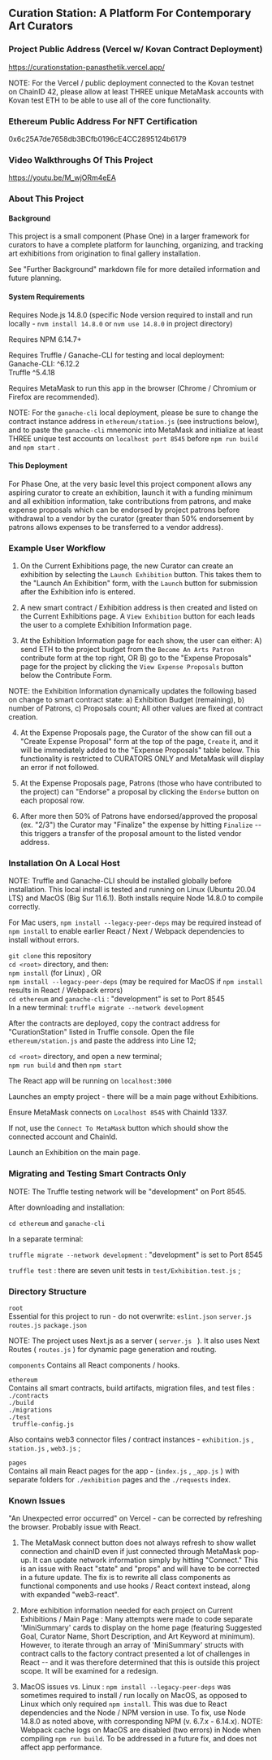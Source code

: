 
## Curation Station: A Platform For Contemporary Art Curators


### Project Public Address (Vercel w/ Kovan Contract Deployment)
https://curationstation-panasthetik.vercel.app/

NOTE: For the Vercel / public deployment connected to the Kovan testnet on ChainID 42, please allow at least THREE unique MetaMask accounts with Kovan test ETH to be able to use all of the core functionality.


### Ethereum Public Address For NFT Certification

0x6c25A7de7658db3BCfb0196cE4CC2895124b6179   
    
    
### Video Walkthroughs Of This Project
     
https://youtu.be/M_wjORm4eEA
        
### About This Project 

#### Background  
    
This project is a small component (Phase One) in a larger framework for curators to have a complete platform for launching, organizing, and tracking art exhibitions from origination to final gallery installation.

See "Further Background" markdown file for more detailed information and future planning.

#### System Requirements

Requires Node.js 14.8.0 (specific Node version required to install and run locally - ``` nvm install 14.8.0 ``` or ``` nvm use 14.8.0 ``` in project directory)    
      
Requires NPM 6.14.7+    
   
Requires Truffle / Ganache-CLI for testing and local deployment:  
Ganache-CLI: ^6.12.2   
Truffle ^5.4.18   
    
Requires MetaMask to run this app in the browser (Chrome / Chromium or Firefox are recommended).    
        
NOTE: For the ``` ganache-cli ```  local deployment, please be sure to change the contract instance address in ``` ethereum/station.js ```  (see instructions below), and to paste the ``` ganache-cli ```  mnemonic into MetaMask and initialize at least THREE unique test accounts on ``` localhost port 8545 ```  before ``` npm run build ``` and ``` npm start ``` .  

  
  
#### This Deployment  
    
For Phase One, at the very basic level this project component allows any aspiring curator to create an exhibition, launch it with a funding minimum and all exhibition information, take contributions from patrons, and make expense proposals which can be endorsed by project patrons before withdrawal to a vendor by the curator (greater than 50% endorsement by patrons allows expenses to be transferred to a vendor address).   

   
### Example User Workflow

1) On the Current Exhibitions page, the new Curator can create an exhibition by selecting the ``` Launch Exhibition ```  button. This takes them to the "Launch An Exhibition" form, with the ``` Launch ``` button for submission after the Exhibition info is entered.
     
2) A new smart contract / Exhibition address is then created and listed on the Current Exhibitions page. A ``` View Exhibition ```  button for each leads the user to a complete Exhibition Information page.
  
3) At the Exhibition Information page for each show, the user can either: A) send ETH to the project budget from the ``` Become An Arts Patron ``` contribute form at the top right, OR B) go to the "Expense Proposals" page for the project by clicking the ``` View Expense Proposals ``` button below the Contribute Form.      
      
NOTE: the Exhibition Information dynamically updates the following based on change to smart contract state: a) Exhibition Budget (remaining), b) number of Patrons, c) Proposals count; All other values are fixed at contract creation.   
     
4) At the Expense Proposals page, the Curator of the show can fill out a "Create Expense Proposal" form at the top of the page, ``` Create ```  it, and it will be immediately added to the "Expense Proposals" table below. This functionality is restricted to CURATORS ONLY and MetaMask will display an error if not followed.
   
5) At the Expense Proposals page, Patrons (those who have contributed to the project) can "Endorse" a proposal by clicking the ``` Endorse ```  button on each proposal row.

6) After more then 50% of Patrons have endorsed/approved the proposal (ex. "2/3") the Curator may "Finalize" the expense by hitting ``` Finalize ```  -- this triggers a transfer of the proposal amount to the listed vendor address.  
        
    
### Installation On A Local Host   
   
NOTE: Truffle and Ganache-CLI should be installed globally before installation.  This local install is tested and running on Linux (Ubuntu 20.04 LTS) and MacOS (Big Sur 11.6.1). Both installs require Node 14.8.0 to compile correctly.   
   
For Mac users, ``` npm install --legacy-peer-deps ``` may be required instead of ``` npm install ``` to enable earlier React / Next / Webpack dependencies to install without errors.

``` git clone ``` this repository      
``` cd <root> ``` directory, and then:  
``` npm install ``` (for Linux) , OR     
``` npm install --legacy-peer-deps ``` (may be required for MacOS if ``` npm install ```  results in React / Webpack errors)                   
``` cd ethereum ``` and  ``` ganache-cli ``` : "development" is set to Port 8545      
In a new terminal: ``` truffle migrate --network development ```     
       
After the contracts are deployed, copy the contract address for "CurationStation" listed in Truffle console. Open the file ``` ethereum/station.js ```  and paste the address into Line 12;         
       
``` cd <root> ``` directory, and open a new terminal;       
``` npm run build ``` and then ``` npm start ```            
                
The React app will be running on ``` localhost:3000 ```     
     
Launches an empty project - there will be a main page without Exhibitions.     
      
Ensure MetaMask connects on ``` Localhost 8545 ``` with ChainId 1337.     
       
If not, use the ``` Connect To MetaMask ``` button which should show the connected account and ChainId.    
      
Launch an Exhibition on the main page.


### Migrating and Testing Smart Contracts Only    
  
NOTE: The Truffle testing network will be "development" on Port 8545.
  
After downloading and installation:   
            
``` cd ethereum ``` and  ``` ganache-cli ```

In a separate terminal:   
          
``` truffle migrate --network development ``` : "development"  is set to Port 8545   
        
``` truffle test ```  : there are seven unit tests in  ``` test/Exhibition.test.js ```   ;
    
              
### Directory Structure

  
``` root ```    
Essential for this project to run - do not overwrite: ``` eslint.json ``` ``` server.js ``` ``` routes.js ``` ``` package.json ```   
     
NOTE:  The project uses Next.js as a server ( ```server.js ``` ). It also uses Next Routes ( ``` routes.js ``` ) for dynamic page generation and routing.
  
   

``` components ```
Contains all React components / hooks.
      

   
``` ethereum ```     
Contains all smart contracts, build artifacts, migration files, and test files :       
``` ./contracts ```        
``` ./build ```      
``` ./migrations ```     
``` ./test ```        
```  truffle-config.js  ```  

Also contains web3 connector files / contract instances - ``` exhibition.js ``` ,  ``` station.js ``` , ``` web3.js ``` ;  

   

``` pages ```  
Contains all main React pages for the app - (``` index.js ``` , ``` _app.js ``` ) with separate folders for ``` ./exhibition ```  pages and  the ``` ./requests ``` index.


  

### Known Issues
   
"An Unexpected error occurred" on Vercel - can be corrected by refreshing the browser. Probably issue with React.
     
     
      
1) The MetaMask connect button does not always refresh to show wallet connection and chainID even if just connected through MetaMask pop-up.  It can update network information simply by hitting "Connect." This is an issue with React "state" and "props" and will have to be corrected in a future update. The fix is to rewrite all class components as functional components and use hooks / React context instead, along with expanded "web3-react".    

2) More exhibition information needed for each project on Current Exhibitions / Main Page : Many attempts were made to code separate 'MiniSummary' cards to display on the home page (featuring Suggested Goal, Curator Name, Short Description, and Art Keyword at minimum). However, to iterate through an array of 'MiniSummary' structs with contract calls to the factory contract presented a lot of challenges in React -- and it was therefore determined that this is outside this project scope. It will be examined for a redesign.

3) MacOS issues vs. Linux :  ``` npm install --legacy-peer-deps ``` was sometimes required to install / run locally on MacOS, as opposed to Linux which only required ``` npm install ```. This was due to React dependencies and the Node / NPM version in use. To fix, use Node 14.8.0 as noted above, with corresponding NPM (v. 6.7.x - 6.14.x).  NOTE: Webpack cache logs on MacOS are disabled (two errors) in Node when compiling ``` npm run build ```. To be addressed in a future fix, and does not affect app performance.



